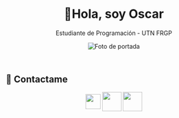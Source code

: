 <!DOCTYPE html>
<html lang="es">
<head>
    <meta charset="UTF-8">
    <meta name="viewport" content="width=device-width, initial-scale=1.0">
</head>
<body>
    <header>
        <h1>👋Hola, soy Oscar</h1>
        <p align="center">Estudiante de Programación - UTN FRGP</p>
        <p align="center"><img src="https://informatecdigital.com/wp-content/uploads/2024/02/Imagen_2023-12-22-14_36_14-800x430-1.png.webp" alt="Foto de portada"></p>
    </header>
    <footer>
        <h2>🤝 Contactame</h2>
            <p align="center">
                <a href = 'https://www.linkedin.com/in/oscar-principi'> <img width = '35px' align= 'center' src="https://raw.githubusercontent.com/rahulbanerjee26/githubAboutMeGenerator/main/icons/linked-in-alt.svg"/></a>
                <a href = 'mailto: principioscar89@gmail.com'> <img width = '45px' align= 'center' src="https://mailmeteor.com/logos/assets/PNG/Gmail_Logo_256px.png"/></a>
                <a href="https://api.whatsapp.com/send?phone=2213043135" target="_blank"> <img width = '45px' align= 'center' src="https://upload.wikimedia.org/wikipedia/commons/6/6b/WhatsApp.svg"> </a>
            </p>
    </footer>
</body>
</html>
